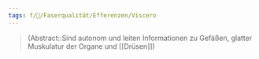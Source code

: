 ```yaml
---
tags: f/🧠/Faserqualität/Efferenzen/Viscero
---
```

> (Abstract::Sind autonom und leiten Informationen zu Gefäßen, glatter Muskulatur der Organe und [[Drüsen]])